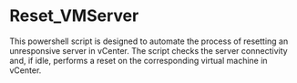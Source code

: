 # Reset_VMServer
This powershell script is designed to automate the process of resetting an unresponsive server in vCenter. The script checks the server connectivity and, if idle, performs a reset on the corresponding virtual machine in vCenter.
